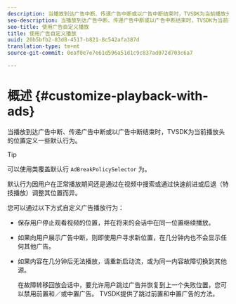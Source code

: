 ```yaml
---
description: 当播放到达广告中断、传递广告中断或以广告中断结束时，TVSDK为当前播放头的位置定义一些默认行为。
seo-description: 当播放到达广告中断、传递广告中断或以广告中断结束时，TVSDK为当前播放头的位置定义一些默认行为。
seo-title: 使用广告自定义播放
title: 使用广告自定义播放
uuid: 20b5bfb2-83d8-4517-b821-8c542afa387d
translation-type: tm+mt
source-git-commit: 0eaf0e7e7e61d596a51d1c9c837ad072d703c6a7

---
```



# 概述 {#customize-playback-with-ads}

当播放到达广告中断、传递广告中断或以广告中断结束时，TVSDK为当前播放头的位置定义一些默认行为。

>[!TIP]
>
>可以使用类覆盖默认行 `AdBreakPolicySelector` 为。

默认行为因用户在正常播放期间还是通过在视频中搜索或通过快速前进或后退（特技播放）调整其位置而异。

您可以通过以下方式自定义广告播放行为：

* 保存用户停止观看视频的位置，并在将来的会话中在同一位置继续播放。
* 如果向用户展示广告中断，则即使用户寻求新位置，在几分钟内也不会显示任何其他广告。
* 如果内容在几分钟后无法播放，请重新启动流，或为同一内容故障切换到其他源。

   在故障转移回放会话中，要允许用户跳过广告并恢复到上一个失败位置，您可以禁用前置和／或中置广告。 TVSDK提供了跳过前置和中置广告的方法。